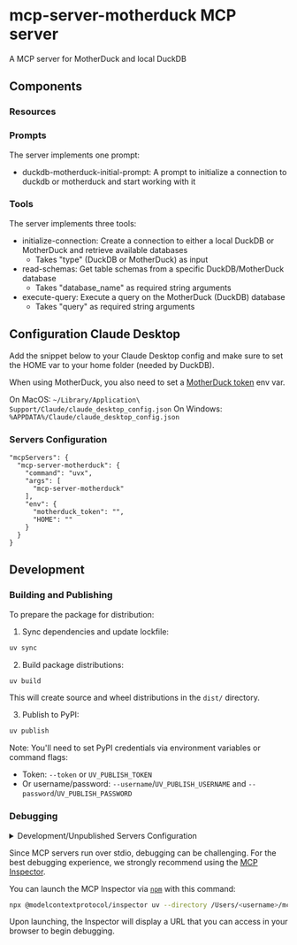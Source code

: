 # mcp-server-motherduck MCP server

A MCP server for MotherDuck and local DuckDB 

## Components

### Resources

### Prompts

The server implements one prompt:
- duckdb-motherduck-initial-prompt: A prompt to initialize a connection to duckdb or motherduck and start working with it

### Tools

The server implements three tools:
- initialize-connection: Create a connection to either a local DuckDB or MotherDuck and retrieve available databases
  - Takes "type" (DuckDB or MotherDuck) as input
- read-schemas: Get table schemas from a specific DuckDB/MotherDuck database
  - Takes "database_name" as required string arguments
- execute-query: Execute a query on the MotherDuck (DuckDB) database
  - Takes "query" as required string arguments

## Configuration Claude Desktop

Add the snippet below to your Claude Desktop config and make sure to set the HOME var to your home folder (needed by DuckDB). 

When using MotherDuck, you also need to set a [MotherDuck token](https://motherduck.com/docs/key-tasks/authenticating-and-connecting-to-motherduck/authenticating-to-motherduck/#storing-the-access-token-as-an-environment-variable) env var.

On MacOS: `~/Library/Application\ Support/Claude/claude_desktop_config.json`
On Windows: `%APPDATA%/Claude/claude_desktop_config.json`

### Servers Configuration
```
"mcpServers": {
  "mcp-server-motherduck": {
    "command": "uvx",
    "args": [
      "mcp-server-motherduck"
    ],
    "env": {
      "motherduck_token": "",
      "HOME": ""
    }
  }
}
```

## Development

### Building and Publishing

To prepare the package for distribution:

1. Sync dependencies and update lockfile:
```bash
uv sync
```

2. Build package distributions:
```bash
uv build
```

This will create source and wheel distributions in the `dist/` directory.

3. Publish to PyPI:
```bash
uv publish
```

Note: You'll need to set PyPI credentials via environment variables or command flags:
- Token: `--token` or `UV_PUBLISH_TOKEN`
- Or username/password: `--username`/`UV_PUBLISH_USERNAME` and `--password`/`UV_PUBLISH_PASSWORD`

### Debugging

<details>
  <summary>Development/Unpublished Servers Configuration</summary>
  ```
  "mcpServers": {
    "mcp-server-motherduck": {
      "command": "uv",
      "args": [
        "--directory",
        "/Users/<username>/mcp-server/mcp-server-motherduck",
        "run",
        "mcp-server-motherduck"
      ]
    }
  }
  ```
</details>

Since MCP servers run over stdio, debugging can be challenging. For the best debugging
experience, we strongly recommend using the [MCP Inspector](https://github.com/modelcontextprotocol/inspector).

You can launch the MCP Inspector via [`npm`](https://docs.npmjs.com/downloading-and-installing-node-js-and-npm) with this command:

```bash
npx @modelcontextprotocol/inspector uv --directory /Users/<username>/mcp-server/mcp-server-motherduck run mcp-server-motherduck
```


Upon launching, the Inspector will display a URL that you can access in your browser to begin debugging.
